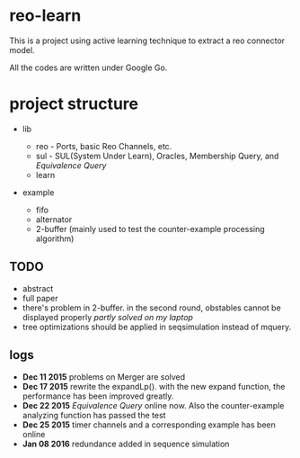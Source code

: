 # reo-learn

This is a project using active learning technique to extract a reo connector model.

All the codes are written under Google Go.

# project structure

* lib
  * reo - Ports, basic Reo Channels, etc.
  * sul - SUL(System Under Learn), Oracles, Membership Query, and *Equivalence Query*
  * learn

* example
  * fifo
  * alternator
  * 2-buffer (mainly used to test the counter-example processing algorithm)

## TODO
- abstract
- full paper
- there's problem in 2-buffer. in the second round, obstables cannot be displayed properly *partly solved on my laptop*
- tree optimizations should be applied in seqsimulation instead of mquery.

## logs

- **Dec 11 2015** problems on Merger are solved
- **Dec 17 2015** rewrite the expandLp(). with the new expand function, the performance has been improved greatly.
- **Dec 22 2015** *Equivalence Query* online now. Also the counter-example analyzing function has passed the test
- **Dec 25 2015** timer channels and a corresponding example has been online
- **Jan 08 2016** redundance added in sequence simulation
